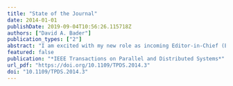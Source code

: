 ```yaml
---
title: "State of the Journal"
date: 2014-01-01
publishDate: 2019-09-04T10:56:26.115718Z
authors: ["David A. Bader"]
publication_types: ["2"]
abstract: "I am excited with my new role as incoming Editor-in-Chief (EiC) of IEEE Transactions on Parallel and Distributed Systems (TPDS) and look forward to serving the community over the next several years. As a brief introduction, I am a full professor at the Georgia Institute of Technology, and have a rich service record to the IEEE and the leading conferences and journals. One of my first official duties as incoming EIC is to recognize and thank Ivan Stojmen ovic for his dedication and service to TPDS. I'm inheriting a very healthy publication: As the former EIC, Ivan has been proactive to make TPDS one of the fastest growing among all of the transactions in the IEEE Computer and IEEE Communications Societies to accept and publish papers, within 36 weeks on average. TPDS was among the first of the IEEE transactions to adopt the OnlinePlus publication model, and the abstract booklet and disk are distributed on a quarterly basis to subscribers. My goals as EIC are to increase the visibility and relevance of TPDS. The IEEE is a hallmark of quality for technical publication. The value TPDS brings to the international community is in its collection of the highest quality research that is relevant to academia, industry, and laboratories. I will investigate new opportunities for TPDS to capture the best ideas and explore innovative ideas for partnerships with the leading parallel and distributed systems conferences in new mechanisms for publication. Last year, the scope of TPDS was updated to refl ect the latest and exciting developments in the area, such as manycore systems, network on chips, cloud computing, social networks, wireless networks, and cyber-physical systems. TPDS will continue to modify its scope to refl ect the state of the art in the research areas of parallel and distributed systems. I expect a very active discussion of the TPDS editorial board as we continue to modernize the scope by incorporating 'hot topic' areas."
featured: false
publication: "*IEEE Transactions on Parallel and Distributed Systems*"
url_pdf: "https://doi.org/10.1109/TPDS.2014.3"
doi: "10.1109/TPDS.2014.3"
---
```


